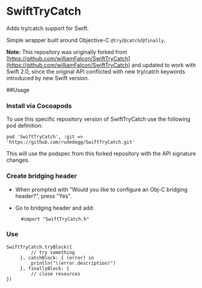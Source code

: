 SwiftTryCatch
=============

Adds try/catch support for Swift.

Simple wrapper built around Objective-C `@try`/`@catch`/`@finally`.

**Note:** This repository was originally forked from [https://github.com/williamFalcon/SwiftTryCatch](https://github.com/williamFalcon/SwiftTryCatch) and updated to work with Swift 2.0, since the original API conflicted with new try/catch keywords introduced by new Swift version.

##Usage

### Install via Cocoapods

To use this specific repository version of SwiftTryCatch use the following pod definition:

    pod 'SwiftTryCatch', :git => 'https://github.com/rudedogg/SwiftTryCatch.git'

This will use the podspec from this forked repository with the API signature changes.

### Create bridging header

- When prompted with "Would you like to configure an Obj-C bridging header?", press "Yes".
- Go to bridging header and add:

        #import "SwiftTryCatch.h"

### Use

    SwiftTryCatch.tryBlock({
             // try something
         }, catchBlock: { (error) in
             println("\(error.description)")
         }, finallyBlock: {
             // close resources
    })
